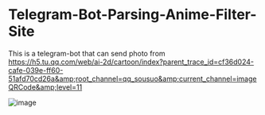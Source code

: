 # Telegram-Bot-Parsing-Anime-Filter-Site
This is a telegram-bot that can send photo from https://h5.tu.qq.com/web/ai-2d/cartoon/index?parent_trace_id=cf36d024-cafe-039e-ff60-51afd70cd26a&amp;root_channel=qq_sousuo&amp;current_channel=imageQRCode&amp;level=11

![image](https://giphy.com/embed/a42CE9jJY8zYGU51bG/video)
